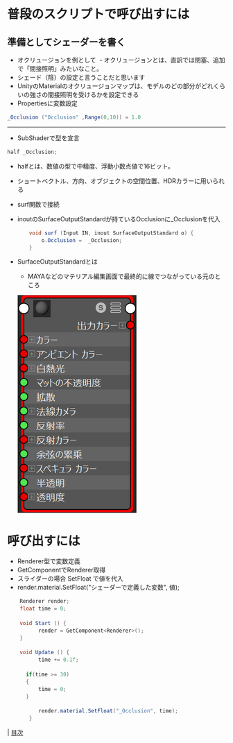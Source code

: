 # 普段のスクリプトで呼び出すには

## 準備としてシェーダーを書く
 - オクリュージョンを例として
  - オクリュージョンとは、直訳では閉塞、追加で「間接照明」みたいなこと。
  - シェード（陰）の設定と言うことだと思います
  - UnityのMaterialのオクリュージョンマップは、モデルのどの部分がどれくらいの強さの間接照明を受けるかを設定できる
  
 - Propertiesに変数設定
 ```cs
 _Occlusion ("Occlusion" ,Range(0,10)) = 1.0
 ```
 ---

 - SubShaderで型を宣言

  ```cs
  half _Occlusion;
  ```

  - halfとは、数値の型で中精度、浮動小数点値で16ビット。
  - ショートベクトル、方向、オブジェクトの空間位置、HDRカラーに用いられる

 - surf関数で接続

  - inoutのSurfaceOutputStandardが持ているOcclusionに_Occlusionを代入
 ```cs
 		void surf (Input IN, inout SurfaceOutputStandard o) {
			o.Occlusion =  _Occlusion;
		}
 ```

 - SurfaceOutputStandardとは
   - MAYAなどのマテリアル編集画面で最終的に線でつながっている元のところ

   ![](Image/MAYA_Material.jpg)


# 呼び出すには

 - Renderer型で変数定義
 - GetComponentでRenderer取得
 - スライダーの場合 SetFloat で値を代入
 - render.material.SetFloat("シェーダーで定義した変数", 値);


```cs
    Renderer render;
    float time = 0;

    void Start () {
          render = GetComponent<Renderer>();
	}

    void Update () {
          time += 0.1f;

  	  if(time >= 30)
  	  {
	      time = 0;
	  }

          render.material.SetFloat("_Occlusion", time);
       }
```
| [目次](README.md)
